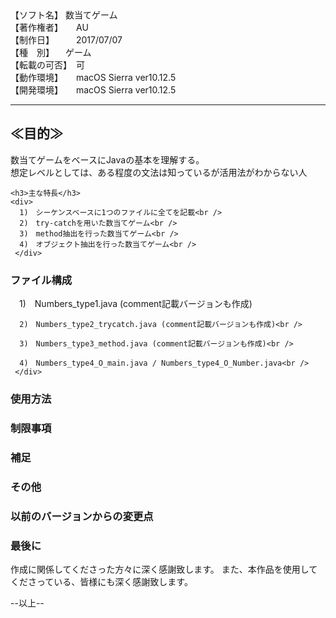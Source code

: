 <section>
【ソフト名】   数当てゲーム<br />
【著作権者】　　AU<br />
【制作日】　　　2017/07/07<br />
【種　別】	　ゲーム<br />
【転載の可否】　可<br />
【動作環境】　　macOS Sierra ver10.12.5<br />
【開発環境】　　macOS Sierra ver10.12.5<br />
</section>
<hr />

<section>
    <h2>≪目的≫</h2>
    <div>
        数当てゲームをベースにJavaの基本を理解する。<br />
        想定レベルとしては、ある程度の文法は知っているが活用法がわからない人<br />
    </div>

    <h3>主な特長</h3>
    <div>
      1)　シーケンスベースに1つのファイルに全てを記載<br />
      2)　try-catchを用いた数当てゲーム<br />
      3)　method抽出を行った数当てゲーム<br />
      4)　オブジェクト抽出を行った数当てゲーム<br />
     </div>
</section>

<section>
<h3>ファイル構成</h3>
    <div>
    　1)　Numbers_type1.java (comment記載バージョンも作成)<br />

      2)　Numbers_type2_trycatch.java (comment記載バージョンも作成)<br />

      3)　Numbers_type3_method.java (comment記載バージョンも作成)<br />

      4)　Numbers_type4_O_main.java / Numbers_type4_O_Number.java<br />
     </div>
</section>

<h3>使用方法</h3>

<h3>制限事項</h3>

<h3>補足</h3>

<h3>その他</h3>

<h3>以前のバージョンからの変更点</h3>

<section>
    <h3>最後に</h3>
    <div>
        作成に関係してくださった方々に深く感謝致します。
        また、本作品を使用してくださっている、皆様にも深く感謝致します。
    </div>
</section>

--以上--